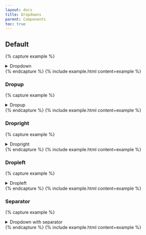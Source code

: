 ```yaml
---
layout: docs
title: Dropdowns
parent: Components
toc: true
---
```


## Default

{% capture example %}
<details class="dropdown">
  <summary class="btn">
    Dropdown
  </summary>
  <ul class="dropdown-menu">
    <li><a class="dropdown-item" href="#">First item</a></li>
    <li><a class="dropdown-item" href="#">Second item</a></li>
    <li><a class="dropdown-item" href="#">Third item</a></li>
  </ul>
</details>
{% endcapture %}
{% include example.html content=example %}

### Dropup
{% capture example %}
<details class="dropdown">
  <summary class="btn">
    Dropup
  </summary>
  <ul class="dropdown-menu dropdown-menu-up">
    <li><a class="dropdown-item" href="#">First item</a></li>
    <li><a class="dropdown-item" href="#">Second item</a></li>
    <li><a class="dropdown-item" href="#">Third item</a></li>
  </ul>
</details>
{% endcapture %}
{% include example.html content=example %}

### Dropright

{% capture example %}
<details class="dropdown">
  <summary>
    <a class="dropdown-item" class="btn">Dropright</a>
  </summary>
  <ul class="dropdown-menu dropdown-menu-rt">
    <li><a class="dropdown-item" href="#">First item</a></li>
    <li><a class="dropdown-item" href="#">Second item</a></li>
    <li><a class="dropdown-item" href="#">Third item</a></li>
  </ul>
</details>
{% endcapture %}
{% include example.html content=example %}

### Dropleft

{% capture example %}
<details class="dropdown">
  <summary>
    <a class="dropdown-item" class="btn">Dropleft</a>
  </summary>
  <ul class="dropdown-menu dropdown-menu-lt">
    <li><a class="dropdown-item" href="#">First item</a></li>
    <li><a class="dropdown-item" href="#">Second item</a></li>
    <li><a class="dropdown-item" href="#">Third item</a></li>
  </ul>
</details>
{% endcapture %}
{% include example.html content=example %}

### Separator

{% capture example %}
<details class="dropdown">
  <summary>
    <a class="dropdown-item" class="btn">Dropdown with separator</a>
  </summary>
  <ul class="dropdown-menu">
    <li><a class="dropdown-item" href="#">First item</a></li>
    <li><a class="dropdown-item" href="#">Second item</a></li>
    <li><a class="dropdown-item" href="#">Third item</a></li>
    <li class="dropdown-item-separator"></li>
    <li><a class="dropdown-item" href="#">Fourth item</a></li>
  </ul>
</details>
{% endcapture %}
{% include example.html content=example %}
